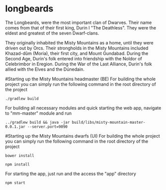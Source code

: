 # longbeards

The Longbeards, were the most important clan of Dwarves. Their name comes from that of their first king, Durin I "The Deathless". They were the eldest and greatest of the seven Dwarf-clans.

They originally inhabited the Misty Mountains as a home, until they were driven out by Orcs. Their strongholds in the Misty Mountains included Khazad-dûm (Moria), their first city, and Mount Gundabad. During the Second Age, Durin's folk entered into friendship with the Noldor of Celebrimbor in Eregion. During the War of the Last Alliance, Durin's folk allied with the Elves and the Dúnedain.

#Starting up the Misty Mountains headmaster (BE)
For building the whole project you can simply run the following command in the root directory of the project
```
./gradlew build
```

For building all necessary modules and quick starting the web app, navigate to "mm-master" module and run
```
../gradlew build && java -jar build/libs/misty-mountain-master-0.0.1.jar --server.port=9090
```
#Starting up the Misty Mountains dwarfs (UI)
For building the whole project you can simply run the following command in the root directory of the project
```
bower install
```
```
npm install
```

For starting the app, just run and the access the "app" directory
```
npm start
```

